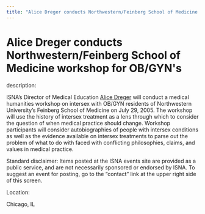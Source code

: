 ```yaml
---
title: "Alice Dreger conducts Northwestern/Feinberg School of Medicine workshop for OB/GYN's"
---
```


# Alice Dreger conducts Northwestern/Feinberg School of Medicine workshop for OB/GYN's

  
description:  
  


ISNA&#8217;s Director of Medical Education [Alice Dreger][1] will conduct a medical humanities workshop on intersex with OB/GYN residents of Northwestern University&#8217;s Feinberg School of Medicine on July 29, 2005. The workshop will use the history of intersex treatment as a lens through which to consider the question of when medical practice should change. Workshop participants will consider autobiographies of people with intersex conditions as well as the evidence available on intersex treatments to parse out the problem of what to do with faced with conflicting philosophies, claims, and values in medical practice.

  
  


Standard disclaimer: Items posted at the ISNA events site are provided as a public service, and are not necessarily sponsored or endorsed by ISNA. To suggest an event for posting, go to the &#8220;contact&#8221; link at the upper right side of this screen. 

  


  


  
Location:  
  
Chicago, IL

 [1]: /about/dreger